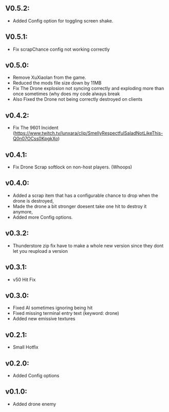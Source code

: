 ## V0.5.2:
- Added Config option for toggling screen shake.

## V0.5.1:
- Fix scrapChance config not working correctly

## v0.5.0: 
- Remove XuXiaolan from the game.
- Reduced the mods file size down by 11MB
- Fix The Drone explosion not syncing correctly and exploding more than once sometimes (why does my code always break
- Also Fixed the Drone not being correctly destroyed on clients 

## v0.4.2: 
- Fix The 9601 Incident (https://www.twitch.tv/lunxara/clip/SmellyRespectfulSaladNotLikeThis-Q0n07OCss0KpgkXo)

## v0.4.1: 
-  Fix Drone Scrap softlock on non-host players. (Whoops)

## v0.4.0: 
- Added a scrap item that has a configurable chance to drop when the drone is destroyed, 
- Made the drone a bit stronger doesent take one hit to destroy it anymore,
- Added more Config options.

## v0.3.2: 
- Thunderstore zip fix have to make a whole new version since they dont let you reupload a version

## v0.3.1: 
- v50 Hit Fix

## v0.3.0: 
- Fixed AI sometimes ignoring being hit
- Fixed missing terminal entry text (keyword: drone)
- Added new emissive textures

## v0.2.1: 
- Small Hotfix

## v0.2.0: 
- Added Config options

## v0.1.0: 
- Added drone enemy
